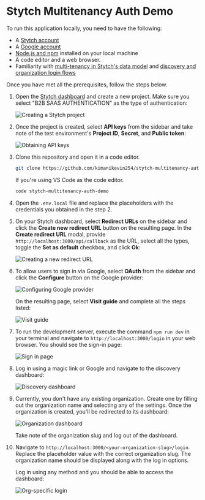 # Stytch Multitenancy Auth Demo

To run this application locally, you need to have the following:

-   A [Stytch account](https://stytch.com/start-now)
-   A [Google account](https://myaccount.google.com/)
-   [Node.js and npm](https://nodejs.org/en/download) installed on your local machine
-   A code editor and a web browser.
-   Familiarity with [multi-tenancy in Stytch's data model](https://stytch.com/docs/b2b/guides/multi-tenancy) and [discovery and organization login flows](https://stytch.com/docs/b2b/guides/organizations/login-flows)

Once you have met all the prerequisites, follow the steps below.

1. Open the [Stytch dashboard](https://stytch.com/dashboard) and create a new project. Make sure you select "B2B SAAS AUTHENTICATION" as the type of authentication:

    ![Creating a Stytch project](https://i.imgur.com/le0gTWO.png)

2. Once the project is created, select **API keys** from the sidebar and take note of the test environment's **Project ID**, **Secret**, and **Public token**:

    ![Obtaining API keys](https://i.imgur.com/yBTQKyH.png)

3. Clone this repository and open it in a code editor.

    ```bash
    git clone https://github.com/kimanikevin254/stytch-multitenancy-auth-demo.git
    ```

    If you're using VS Code as the code editor.

    ```bash
    code stytch-multitenancy-auth-demo
    ```

4. Open the `.env.local` file and replace the placeholders with the credentials you obtained in the step 2.

5. On your Stytch dashboard, select **Redirect URLs** on the sidebar and click the **Create new redirect URL** button on the resulting page. In the **Create redirect URL** modal, provide `http://localhost:3000/api/callback` as the URL, select all the types, toggle the **Set as default** checkbox, and click **Ok**:

    ![Creating a new redirect URL](https://i.imgur.com/0CVZylI.png)

6. To allow users to sign in via Google, select **OAuth** from the sidebar and click the **Configure** button on the Google provider:

    ![Configuring Google provider](https://i.imgur.com/W6WyVyJ.png)

    On the resulting page, select **Visit guide** and complete all the steps listed:

    ![Visit guide](https://i.imgur.com/G9oa4rW.png)

7. To run the development server, execute the command `npm run dev` in your terminal and navigate to `http://localhost:3000/login` in your web browser. You should see the sign-in page:

    ![Sign in page](https://i.imgur.com/IW8CXuX.png)

8. Log in using a magic link or Google and navigate to the discovery dashboard:

    ![Discovery dashboard](https://i.imgur.com/24mfGZE.png)

9. Currently, you don't have any existing organization. Create one by filling out the organization name and selecting any of the settings. Once the organization is created, you'll be redirected to its dashboard:

    ![Organization dashboard](https://i.imgur.com/I3eJLA7.png)

    Take note of the organization slug and log out of the dashboard.

10. Navigate to `http://localhost:3000/<your-organization-slug>/login`. Replace the placeholder value with the correct organization slug. The organization name should be displayed along with the log in options.

    Log in using any method and you should be able to access the dashboard:

    ![Org-specific login](https://i.imgur.com/a0KW8MO.png)
